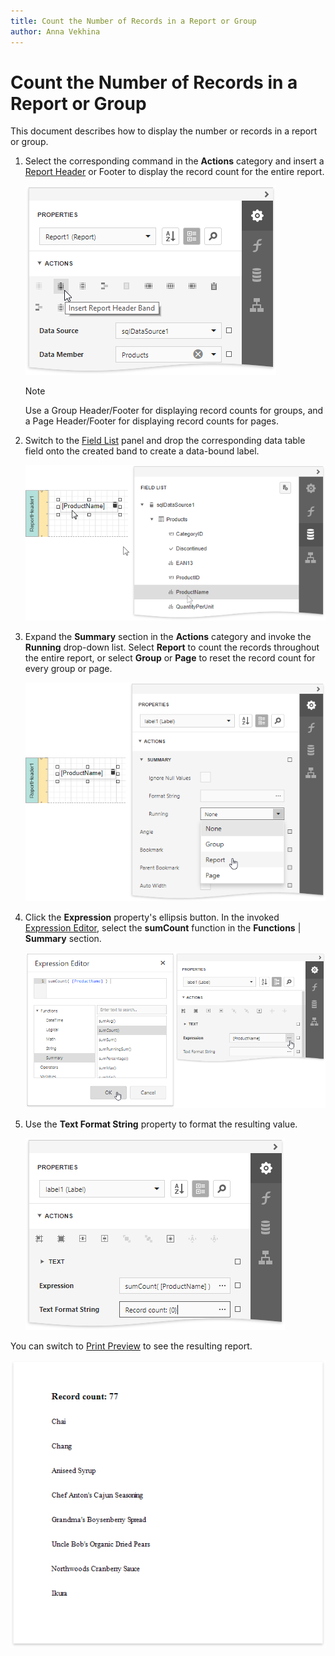 ```yaml
---
title: Count the Number of Records in a Report or Group
author: Anna Vekhina
---
```

# Count the Number of Records in a Report or Group

This document describes how to display the number or records in a report or group.

1. Select the corresponding command in the **Actions** category and insert a [Report Header](../../introduction-to-banded-reports.md) or Footer to display the record count for the entire report.
	
	![](../../../../images/eurd-web-shaping-insert-report-header.png)
	
	> [!Note]
	> Use a Group Header/Footer for displaying record counts for groups, and a Page Header/Footer for displaying record counts for pages.

2. Switch to the [Field List](../../report-designer-tools/ui-panels/field-list.md) panel and drop the corresponding data table field onto the created band to create a data-bound label.
	
	![](../../../../images/eurd-web-shaping-drop-field-onto-report-header.png)

3. Expand the **Summary** section in the **Actions** category and invoke the **Running** drop-down list. Select **Report** to count the records throughout the entire report, or select **Group** or **Page** to reset the record count for every group or page.
	
	![](../../../../images/eurd-web-shaping-count-summary-running.png)

4. Click the **Expression** property's ellipsis button. In the invoked [Expression Editor](../../report-designer-tools/expression-editor.md), select the **sumCount** function in the **Functions** | **Summary** section.
	
	![](../../../../images/eurd-web-shaping-count-expression.png)

6. Use the **Text Format String** property to format the resulting value.
	
	![](../../../../images/eurd-web-shaping-count-format-string.png)

You can switch to [Print Preview](../../preview-print-and-export-reports.md) to see the resulting report.

![](../../../../images/eurd-web-shaping-count-result.png)